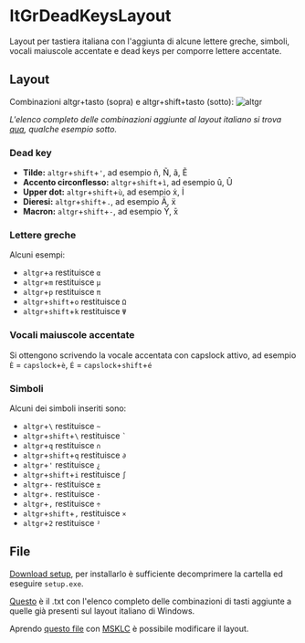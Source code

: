 # ItGrDeadKeysLayout
Layout per tastiera italiana con l'aggiunta di alcune lettere greche, simboli, vocali maiuscole accentate e dead keys per comporre lettere accentate.

## Layout
Combinazioni altgr+tasto (sopra) e altgr+shift+tasto (sotto): 
![altgr](../blob/main/atgr.png)

*L'elenco completo delle combinazioni aggiunte al layout italiano si trova [qua](.../blob/main/combinazioni.txt), qualche esempio sotto.*

### Dead key
* **Tilde:** `altgr`+`shift`+`'`, ad esempio ñ, Ñ, ã, Ẽ
* **Accento circonflesso:** `altgr`+`shift`+`ì`, ad esempio û, Û
* **Upper dot:** `altgr`+`shift`+`ù`, ad esempio ẋ, İ
* **Dieresi:** `altgr`+`shift`+`.`, ad esempio Ä, ẍ
* **Macron:** `altgr`+`shift`+`-`, ad esempio Ȳ, ̄x

### Lettere greche
Alcuni esempi:
* `altgr`+`a` restituisce `α`
* `altgr`+`m` restituisce `μ`
* `altgr`+`p` restituisce `π`
* `altgr`+`shift`+`o` restituisce `Ω`
* `altgr`+`shift`+`k` restituisce `Ψ`

### Vocali maiuscole accentate
Si ottengono scrivendo la vocale accentata con capslock attivo, ad esempio `È` = `capslock`+`è`, `É` = `capslock`+`shift`+`é`

### Simboli
Alcuni dei simboli inseriti sono:
* `altgr`+`\` restituisce `~`
* `altgr`+`shift`+`\` restituisce ``` ` ```
* `altgr`+`q` restituisce `∩`
* `altgr`+`shift`+`q` restituisce `∂`
* `altgr`+`'` restituisce `¿`
* `altgr`+`shift`+`i` restituisce `∫`
* `altgr`+`-` restituisce `±`
* `altgr`+`.` restituisce `·`
* `altgr`+`,` restituisce `÷`
* `altgr`+`shift`+`,` restituisce `×`
* `altgr`+`2` restituisce `²`

## File
[Download setup](../blob/main/setup), per installarlo è sufficiente decomprimere la cartella ed eseguire `setup.exe`.

[Questo](../blob/main/combinazioni.txt) è il .txt con l'elenco completo delle combinazioni di tasti aggiunte a quelle già presenti sul layout italiano di Windows.

Aprendo [questo file](../blob/main/sorgente.klc) con [MSKLC](https://www.microsoft.com/en-us/download/details.aspx?id=102134) è possibile modificare il layout.
